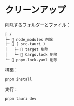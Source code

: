 # クリーンアップ

削除するフォルダーとファイル：  

```plaintext
📁 /
├─ 📁 node_modules 削除
├─ 📁 ( src-tauri )
│   ├─ 📁 target 削除
│   └─ 📄 Cargo.lock 削除
└─ 📄 pnpm-lock.yaml 削除
```

構築：  

```shell
pnpm install
```

実行：  

```shell
pnpm tauri dev
```
